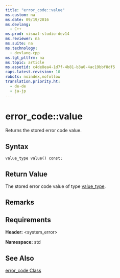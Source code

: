 ```yaml
---
title: "error_code::value"
ms.custom: na
ms.date: 09/19/2016
ms.devlang: 
  - C++
ms.prod: visual-studio-dev14
ms.reviewer: na
ms.suite: na
ms.technology: 
  - devlang-cpp
ms.tgt_pltfrm: na
ms.topic: article
ms.assetid: c4de8ea4-1d7f-4b81-b3a0-4ac19bbf8df5
caps.latest.revision: 10
robots: noindex,nofollow
translation.priority.ht: 
  - de-de
  - ja-jp
---
```

# error_code::value
Returns the stored error code value.  
  
## Syntax  
  
```  
value_type value() const;  
```  
  
## Return Value  
 The stored error code value of type [value_type](../vs140/error_code--value_type.md).  
  
## Remarks  
  
## Requirements  
 **Header:** <system_error>  
  
 **Namespace:** std  
  
## See Also  
 [error_code Class](../vs140/error_code-Class.md)
